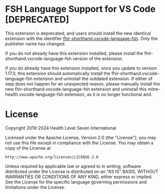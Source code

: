 # FSH Language Support for VS Code [DEPRECATED]

This extension is deprecated, and users should install the new identical extension with the identifier [fhir-shorthand.vscode-language-fsh](https://marketplace.visualstudio.com/items?itemName=FHIR-Shorthand.vscode-language-fsh). Only the publisher name has changed.

If you do not already have this extension installed, please install the fhir-shorthand.vscode-language-fsh version of the extension.

If you do already have this extension installed, once you update to version 1.17.0, this extension should automatically install the fhir-shorthand.vscode-language-fsh extension and uninstall the outdated extension. If either of step does not happen for an unexpected reason, please manually install the new fhir-shorthand.vscode-language-fsh extension and uninstall this mitre-health.vscode-language-fsh extension, as it is no longer functional and.

# License

Copyright 2019-2024 Health Level Seven International

Licensed under the Apache License, Version 2.0 (the "License");
you may not use this file except in compliance with the License.
You may obtain a copy of the License at

    http://www.apache.org/licenses/LICENSE-2.0

Unless required by applicable law or agreed to in writing, software
distributed under the License is distributed on an "AS IS" BASIS,
WITHOUT WARRANTIES OR CONDITIONS OF ANY KIND, either express or implied.
See the License for the specific language governing permissions and
limitations under the License.